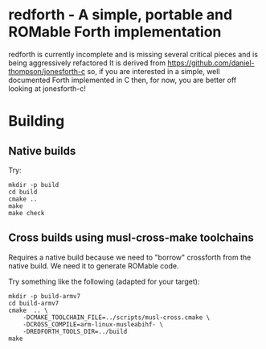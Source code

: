 redforth - A simple, portable and  ROMable Forth implementation
===============================================================

redforth is currently incomplete and is missing several critical pieces
and is being aggressively refactored It is derived from
https://github.com/daniel-thompson/jonesforth-c so, if you are
interested in a simple, well documented Forth implemented in C then,
for now, you are better off looking at jonesforth-c!

Building
========

Native builds
-------------

Try:

~~~
mkdir -p build
cd build
cmake ..
make
make check
~~~

Cross builds using musl-cross-make toolchains
---------------------------------------------

Requires a native build because we need to "borrow" crossforth from the native
build. We need it to generate ROMable code.

Try something like the following (adapted for your target):

~~~
mkdir -p build-armv7
cd build-armv7
cmake  .. \
	-DCMAKE_TOOLCHAIN_FILE=../scripts/musl-cross.cmake \
	-DCROSS_COMPILE=arm-linux-musleabihf- \
	-DREDFORTH_TOOLS_DIR=../build
make
~~~
